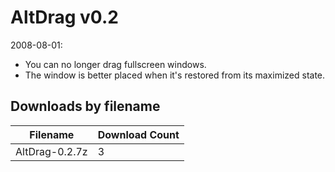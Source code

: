 # AltDrag v0.2

2008-08-01:
- You can no longer drag fullscreen windows.
- The window is better placed when it's restored from its maximized state.


## Downloads by filename

Filename | Download Count
-------- | --------------
AltDrag-0.2.7z | 3
